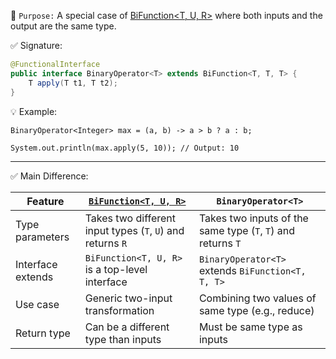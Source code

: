 📌 `Purpose:`
A special case of [BiFunction<T, U, R>](https://github.com/mnp014/Java/blob/master/Java8/Functional%20Interface%20/BiFunction%3CT%2C%20U%2C%20R%3E.md) where both inputs and the output are the same type.

✅ Signature:
```java
@FunctionalInterface
public interface BinaryOperator<T> extends BiFunction<T, T, T> {
    T apply(T t1, T t2);
}
```
💡 Example:
```
BinaryOperator<Integer> max = (a, b) -> a > b ? a : b;

System.out.println(max.apply(5, 10)); // Output: 10
```
----
✅ Main Difference:

| Feature             | [`BiFunction<T, U, R>`](https://github.com/mnp014/Java/blob/master/Java8/Functional%20Interface%20/BiFunction%3CT%2C%20U%2C%20R%3E.md)                                     | `BinaryOperator<T>`                                      |
|---------------------|-----------------------------------------------------------|-----------------------------------------------------------|
| Type parameters      | Takes two different input types (`T`, `U`) and returns `R` | Takes two inputs of the same type (`T`, `T`) and returns `T` |
| Interface extends    | `BiFunction<T, U, R>` is a top-level interface            | `BinaryOperator<T>` extends `BiFunction<T, T, T>`         |
| Use case             | Generic two-input transformation                          | Combining two values of same type (e.g., reduce)          |
| Return type          | Can be a different type than inputs                       | Must be same type as inputs                               |
